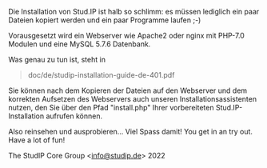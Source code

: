 Die Installation von Stud.IP ist halb so schlimm:
es müssen lediglich ein paar Dateien kopiert werden und ein paar
Programme laufen ;-)

Vorausgesetzt wird ein Webserver wie Apache2 oder nginx mit PHP-7.0 Modulen und
eine MySQL 5.7.6 Datenbank.

Was genau zu tun ist, steht in
> doc/de/studip-installation-guide-de-401.pdf

Sie können nach dem Kopieren der Dateien auf den Webserver und dem korrekten
Aufsetzen des Webservers auch unseren Installationsassistenten nutzen, den Sie
über den Pfad "install.php" Ihrer vorbereiteten Stud.IP-Installation aufrufen
können.

Also reinsehen und ausprobieren... Viel Spass damit!
You get in an try out. Have a lot of fun!

The StudIP Core Group <[info@studip.de](mailto:info@studip.de)> 2022